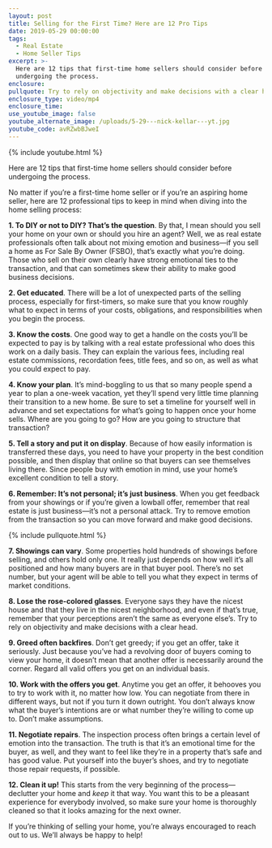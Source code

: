 ```yaml
---
layout: post
title: Selling for the First Time? Here are 12 Pro Tips
date: 2019-05-29 00:00:00
tags:
  - Real Estate
  - Home Seller Tips
excerpt: >-
  Here are 12 tips that first-time home sellers should consider before
  undergoing the process.
enclosure:
pullquote: Try to rely on objectivity and make decisions with a clear head.
enclosure_type: video/mp4
enclosure_time:
use_youtube_image: false
youtube_alternate_image: /uploads/5-29---nick-kellar---yt.jpg
youtube_code: avRZwbBJweI
---
```


{% include youtube.html %}

Here are 12 tips that first-time home sellers should consider before undergoing the process.

No matter if you’re a first-time home seller or if you’re an aspiring home seller, here are 12 professional tips to keep in mind when diving into the home selling process:

**1\. To DIY or not to DIY? That’s the question**. By that, I mean should you sell your home on your own or should you hire an agent? Well, we as real estate professionals often talk about not mixing emotion and business—if you sell a home as For Sale By Owner (FSBO), that’s exactly what you’re doing. Those who sell on their own clearly have strong emotional ties to the transaction, and that can sometimes skew their ability to make good business decisions.

**2\. Get educated**. There will be a lot of unexpected parts of the selling process, especially for first-timers, so make sure that you know roughly what to expect in terms of your costs, obligations, and responsibilities when you begin the process.

**3\. Know the costs**. One good way to get a handle on the costs you’ll be expected to pay is by talking with a real estate professional who does this work on a daily basis. They can explain the various fees, including real estate commissions, recordation fees, title fees, and so on, as well as what you could expect to pay.

**4\. Know your plan**. It’s mind-boggling to us that so many people spend a year to plan a one-week vacation, yet they’ll spend very little time planning their transition to a new home. Be sure to set a timeline for yourself well in advance and set expectations for what’s going to happen once your home sells. Where are you going to go? How are you going to structure that transaction?

**5\. Tell a story and put it on display**. Because of how easily information is transferred these days, you need to have your property in the best condition possible, and then display that online so that buyers can see themselves living there. Since people buy with emotion in mind, use your home’s excellent condition to tell a story.

**6\. Remember: It’s not personal; it’s just business**. When you get feedback from your showings or if you’re given a lowball offer, remember that real estate is just business—it’s not a personal attack. Try to remove emotion from the transaction so you can move forward and make good decisions.

{% include pullquote.html %}

**7\. Showings can vary**. Some properties hold hundreds of showings before selling, and others hold only one. It really just depends on how well it’s all positioned and how many buyers are in that buyer pool. There’s no set number, but your agent will be able to tell you what they expect in terms of market conditions.

**8\. Lose the rose-colored glasses**. Everyone says they have the nicest house and that they live in the nicest neighborhood, and even if that’s true, remember that your perceptions aren’t the same as everyone else’s. Try to rely on objectivity and make decisions with a clear head.

**9\. Greed often backfires**. Don’t get greedy; if you get an offer, take it seriously. Just because you’ve had a revolving door of buyers coming to view your home, it doesn’t mean that another offer is necessarily around the corner. Regard all valid offers you get on an individual basis.

**10\. Work with the offers you get**. Anytime you get an offer, it behooves you to try to work with it, no matter how low. You can negotiate from there in different ways, but not if you turn it down outright. You don’t always know what the buyer’s intentions are or what number they’re willing to come up to. Don’t make assumptions.

**11\. Negotiate repairs**. The inspection process often brings a certain level of emotion into the transaction. The truth is that it’s an emotional time for the buyer, as well, and they want to feel like they’re in a property that’s safe and has good value. Put yourself into the buyer’s shoes, and try to negotiate those repair requests, if possible.

**12\. Clean it up\!** This starts from the very beginning of the process—declutter your home and *keep* it that way. You want this to be a pleasant experience for everybody involved, so make sure your home is thoroughly cleaned so that it looks amazing for the next owner.

If you’re thinking of selling your home, you’re always encouraged to reach out to us. We’ll always be happy to help\!